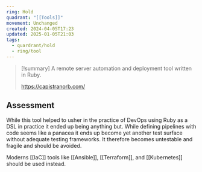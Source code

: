 ```yaml
---
ring: Hold
quadrant: "[[Tools]]"
movement: Unchanged
created: 2024-04-05T17:23
updated: 2025-01-05T21:03
tags:
  - quardrant/hold
  - ring/tool
---
```

> [!summary]
> A remote server automation and deployment tool written in Ruby.
>
> https://capistranorb.com/

## Assessment

While this tool helped to usher in the practice of DevOps using Ruby as a DSL in practice it ended up being anything but.  While defining pipelines with code seems like a panacea it ends up become yet another test surface without adequate testing frameworks.  It therefore becomes untestable and fragile and should be avoided.

Moderns [[IaC]] tools like [[Ansible]], [[Terraform]], and [[Kubernetes]] should be used instead.
